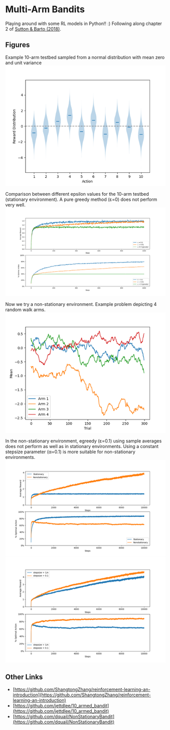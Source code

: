 # Multi-Arm Bandits

Playing around with some RL models in Python!! :) 
Following along chapter 2 of [Sutton & Barto (2018)](http://incompleteideas.net/book/RLbook2020.pdf).

## Figures
Example 10-arm testbed sampled from a normal distribution with mean zero and unit variance
![Figure 2.1: Violin Plot](figures/2.1_violin.png)

Comparison between different epsilon values for the 10-arm testbed (stationary environment). 
A pure greedy method (ε=0) does not perform very well.
![Figure 2.2](figures/2.2_comparison.png)

Now we try a non-stationary environment. Example problem depicting 4 random walk arms.
![Random Walk Arms](figures/nonstationary_arms.png)

In the non-stationary environment, egreedy (ε=0.1) using sample averages does not perform as well as in stationary
environments. Using a constant stepsize parameter (α=0.1) is more suitable for non-stationary
environments.
![Comparison Between Stationary and Non-Stationary Environments](figures/egreedy_environment_comparison.png)
![Comparison Between Sample Averages and Constant Stepsize](figures/nonstationary_stepsize_comparison.png)

## Other Links
- [https://github.com/ShangtongZhang/reinforcement-learning-an-introduction](https://github.com/ShangtongZhang/reinforcement-learning-an-introduction)
- [https://github.com/jettdlee/10_armed_bandit](https://github.com/jettdlee/10_armed_bandit)
- [https://github.com/dquail/NonStationaryBandit](https://github.com/dquail/NonStationaryBandit)